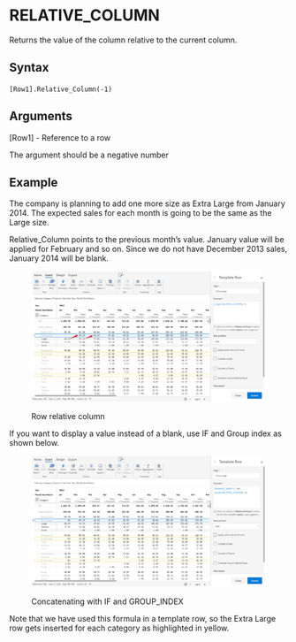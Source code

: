 # RELATIVE\_COLUMN

Returns the value of the column relative to the current column.

## Syntax

```
[Row1].Relative_Column(-1)
```

## Arguments

\[Row1] - Reference to a row

The argument should be a negative number

## Example

The company is planning to add one more size as Extra Large from January 2014. The expected sales for each month is going to be the same as the Large size.&#x20;

Relative\_Column points to the previous month’s value. January value will be applied for February and so on. Since we do not have December 2013 sales, January 2014 will be blank.&#x20;

<figure><img src="../../.gitbook/assets/Formula relative row.png" alt=""><figcaption><p>Row relative column</p></figcaption></figure>

If you want to display a value instead of a blank, use IF and Group index as shown below.

<figure><img src="../../.gitbook/assets/Formula relative row na.png" alt=""><figcaption><p>Concatenating with IF and GROUP_INDEX </p></figcaption></figure>

Note that we have used this formula in a template row, so the Extra Large row gets inserted for each category as highlighted in yellow.
